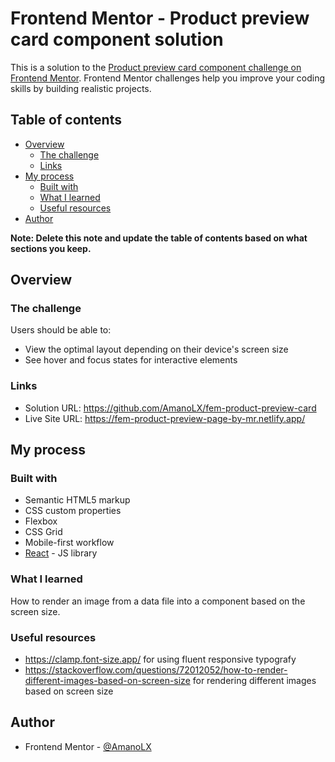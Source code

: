 # Frontend Mentor - Product preview card component solution

This is a solution to the [Product preview card component challenge on Frontend Mentor](https://www.frontendmentor.io/challenges/product-preview-card-component-GO7UmttRfa). Frontend Mentor challenges help you improve your coding skills by building realistic projects.

## Table of contents

- [Overview](#overview)
  - [The challenge](#the-challenge)
  - [Links](#links)
- [My process](#my-process)
  - [Built with](#built-with)
  - [What I learned](#what-i-learned)
  - [Useful resources](#useful-resources)
- [Author](#author)

**Note: Delete this note and update the table of contents based on what sections you keep.**

## Overview

### The challenge

Users should be able to:

- View the optimal layout depending on their device's screen size
- See hover and focus states for interactive elements

### Links

- Solution URL: https://github.com/AmanoLX/fem-product-preview-card
- Live Site URL: https://fem-product-preview-page-by-mr.netlify.app/

## My process

### Built with

- Semantic HTML5 markup
- CSS custom properties
- Flexbox
- CSS Grid
- Mobile-first workflow
- [React](https://reactjs.org/) - JS library

### What I learned

How to render an image from a data file into a component based on the screen size.

### Useful resources

- https://clamp.font-size.app/ for using fluent responsive typografy
- https://stackoverflow.com/questions/72012052/how-to-render-different-images-based-on-screen-size for rendering different images based on screen size

## Author

- Frontend Mentor - [@AmanoLX](https://www.frontendmentor.io/profile/yourusername)
